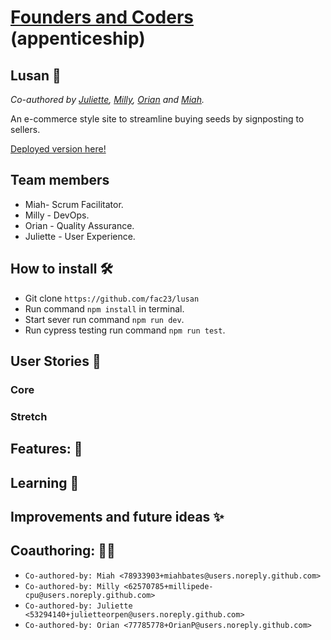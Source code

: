 # [Founders and Coders](https://www.foundersandcoders.com/) (appenticeship)

## Lusan 🌻

_Co-authored by [Juliette](https://github.com/julietteorpen), [Milly](https://github.com/millipede-cpu), [Orian](https://github.com/OrianP) and [Miah](https://github.com/miahbates)._

An e-commerce style site to streamline buying seeds by signposting to sellers.

[Deployed version here!]()

## Team members

- Miah- Scrum Facilitator.
- Milly - DevOps.
- Orian - Quality Assurance.
- Juliette - User Experience.

## How to install 🛠️

- Git clone `https://github.com/fac23/lusan`
- Run command `npm install` in terminal.
- Start sever run command `npm run dev`.
- Run cypress testing run command `npm run test`.

## User Stories :busts_in_silhouette:

### Core

### Stretch

## Features: 🌟

## Learning 🌱

## Improvements and future ideas ✨

## Coauthoring: 👯‍♀️

- `Co-authored-by: Miah <78933903+miahbates@users.noreply.github.com>`
- `Co-authored-by: Milly <62570785+millipede-cpu@users.noreply.github.com>`
- `Co-authored-by: Juliette <53294140+julietteorpen@users.noreply.github.com>`
- `Co-authored-by: Orian <77785778+OrianP@users.noreply.github.com>`
